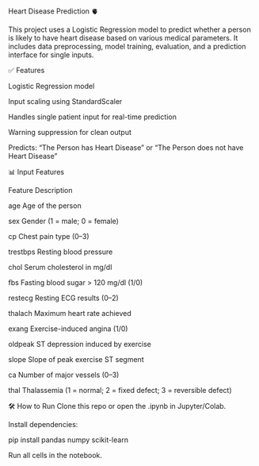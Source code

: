 Heart Disease Prediction 🫀

This project uses a Logistic Regression model to predict whether a person is likely to have heart disease based on various medical parameters. It includes data preprocessing, model training, evaluation, and a prediction interface for single inputs.

✅ Features

Logistic Regression model

Input scaling using StandardScaler

Handles single patient input for real-time prediction

Warning suppression for clean output

Predicts: “The Person has Heart Disease” or “The Person does not have Heart Disease”

📊 Input Features

Feature	Description

age	Age of the person

sex	Gender (1 = male; 0 = female)

cp	Chest pain type (0–3)

trestbps	Resting blood pressure

chol	Serum cholesterol in mg/dl

fbs	Fasting blood sugar > 120 mg/dl (1/0)

restecg	Resting ECG results (0–2)

thalach	Maximum heart rate achieved

exang	Exercise-induced angina (1/0)

oldpeak	ST depression induced by exercise

slope	Slope of peak exercise ST segment

ca	Number of major vessels (0–3)

thal	Thalassemia (1 = normal; 2 = fixed defect; 3 = reversible defect)

🛠 How to Run
Clone this repo or open the .ipynb in Jupyter/Colab.

Install dependencies:

pip install pandas numpy scikit-learn

Run all cells in the notebook.
